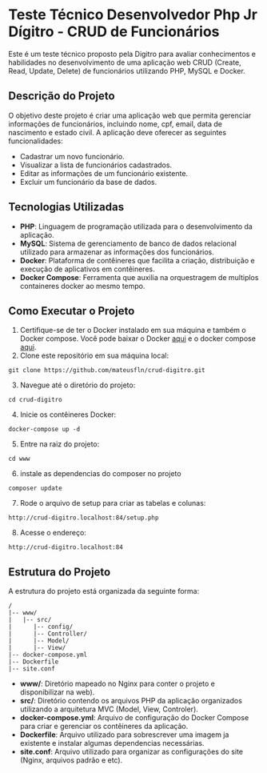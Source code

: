 # Teste Técnico Desenvolvedor Php Jr Dígitro - CRUD de Funcionários

Este é um teste técnico proposto pela Digitro para avaliar conhecimentos e habilidades no desenvolvimento de uma aplicação web CRUD (Create, Read, Update, Delete) de funcionários utilizando PHP, MySQL e Docker.

## Descrição do Projeto

O objetivo deste projeto é criar uma aplicação web que permita gerenciar informações de funcionários, incluindo nome, cpf, email, data de nascimento e estado civil. A aplicação deve oferecer as seguintes funcionalidades:

- Cadastrar um novo funcionário.
- Visualizar a lista de funcionários cadastrados.
- Editar as informações de um funcionário existente.
- Excluir um funcionário da base de dados.

## Tecnologias Utilizadas

- **PHP**: Linguagem de programação utilizada para o desenvolvimento da aplicação.
- **MySQL**: Sistema de gerenciamento de banco de dados relacional utilizado para armazenar as informações dos funcionários.
- **Docker**: Plataforma de contêineres que facilita a criação, distribuição e execução de aplicativos em contêineres.
- **Docker Compose**: Ferramenta que auxilia na orquestragem de multiplos containeres docker ao mesmo tempo.

## Como Executar o Projeto

1. Certifique-se de ter o Docker instalado em sua máquina e também o Docker compose. Você pode baixar o Docker [aqui](https://www.docker.com/get-started) e o docker compose [aqui](https://docs.docker.com/compose/install/).
2. Clone este repositório em sua máquina local:

```
git clone https://github.com/mateusfln/crud-digitro.git
```

3. Navegue até o diretório do projeto:

```
cd crud-digitro
```

4. Inicie os contêineres Docker:

```
docker-compose up -d
```

5. Entre na raiz do projeto:

```
cd www
```

6. instale as dependencias do composer no projeto

```
composer update

```

7. Rode o arquivo de setup para criar as tabelas e colunas:


```
http://crud-digitro.localhost:84/setup.php

```

8. Acesse o endereço:

```
http://crud-digitro.localhost:84

```

## Estrutura do Projeto

A estrutura do projeto está organizada da seguinte forma:

```
/
|-- www/
|   |-- src/
|      |-- config/
|      |-- Controller/
|      |-- Model/
|      |-- View/
|-- docker-compose.yml
|-- Dockerfile
|-- site.conf
```
- **www/**: Diretório mapeado no Nginx para conter o projeto e disponibilizar na web).
- **src/**: Diretório contendo os arquivos PHP da aplicação organizados utilizando a arquitetura MVC (Model, View, Controler).
- **docker-compose.yml**: Arquivo de configuração do Docker Compose para criar e gerenciar os contêineres da aplicação.
- **Dockerfile**: Arquivo utilizado para sobrescrever uma imagem ja existente e instalar algumas dependencias necessárias.
- **site.conf**: Arquivo utilizado para organizar as configurações do site (Nginx, arquivos padrão e etc).
